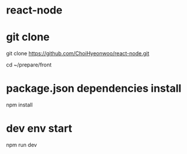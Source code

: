 # react-node

# git clone
git clone https://github.com/ChoiHyeonwoo/react-node.git

cd ~/prepare/front
# package.json dependencies install
npm install

# dev env start
npm run dev
